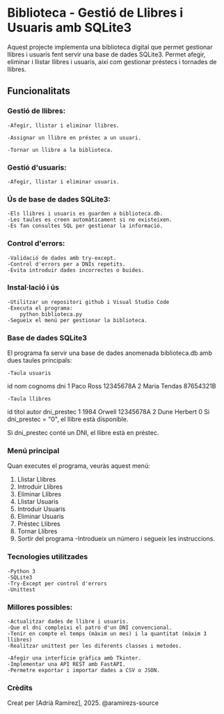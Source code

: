 # Biblioteca - Gestió de Llibres i Usuaris amb SQLite3
Aquest projecte implementa una biblioteca digital que permet gestionar llibres i usuaris fent servir una base de dades SQLite3.
Permet afegir, eliminar i llistar llibres i usuaris, així com gestionar préstecs i tornades de llibres.

## Funcionalitats
### Gestió de llibres:

    -Afegir, llistar i eliminar llibres.

    -Assignar un llibre en préstec a un usuari.

    -Tornar un llibre a la biblioteca.

### Gestió d'usuaris:

    -Afegir, llistar i eliminar usuaris.

### Ús de base de dades SQLite3:

    -Els llibres i usuaris es guarden a biblioteca.db.
    -Les taules es creen automàticament si no existeixen.
    -Es fan consultes SQL per gestionar la informació.

### Control d'errors:

    -Validació de dades amb try-except.
    -Control d'errors per a DNIs repetits.
    -Evita introduir dades incorrectes o buides.

### Instal·lació i ús
    -Utilitzar un repositori github i Visual Studio Code
    -Executa el programa: 
        python biblioteca.py
    -Segueix el menú per gestionar la biblioteca.

### Base de dades SQLite3
El programa fa servir una base de dades anomenada biblioteca.db amb dues taules principals:

    -Taula usuaris

id	nom	cognoms	dni
1	Paco	Ross	12345678A
2	Maria	Tendas	87654321B

    -Taula llibres

id	titol	autor	dni_prestec
1	1984	Orwell	12345678A
2	Dune	Herbert	0
Si dni_prestec = "0", el llibre està disponible.

Si dni_prestec conté un DNI, el llibre està en préstec.

### Menú principal
Quan executes el programa, veuràs aquest menú:

1) Llistar Llibres
2) Introduir Llibres
3) Eliminar Llibres
4) Llistar Usuaris
5) Introduir Usuaris
6) Eliminar Usuaris
7) Prèstec Llibres
8) Tornar Llibres
0) Sortir del programa
    -Introdueix un número i segueix les instruccions.

### Tecnologies utilitzades
    -Python 3 
    -SQLite3 
    -Try-Except per control d'errors
    -Unittest

### Millores possibles:
    -Actualitzar dades de llibre i usuaris.
    -Que el dni compleixi el patró d'un DNI convencional.
    -Tenir en compte el temps (màxim un mes) i la quantitat (màxim 3 llibres)
    -Realitzar unittest per les diferents classes i metodes.

    -Afegir una interfície gràfica amb Tkinter.
    -Implementar una API REST amb FastAPI.
    -Permetre exportar i importar dades a CSV o JSON.

### Crèdits
Creat per [Adrià Ramírez], 2025.
@aramirezs-source